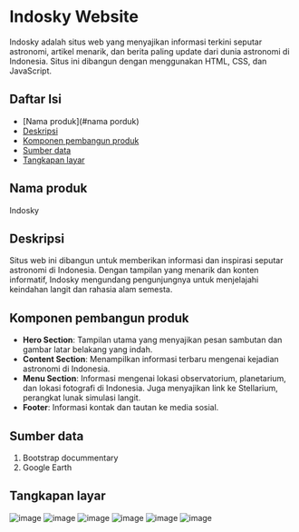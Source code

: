 # Indosky Website

Indosky adalah situs web yang menyajikan informasi terkini seputar astronomi, artikel menarik, dan berita paling update dari dunia astronomi di Indonesia. Situs ini dibangun dengan menggunakan HTML, CSS, dan JavaScript.

## Daftar Isi

- [Nama produk](#nama porduk)
- [Deskripsi](#deskripsi)
- [Komponen pembangun produk](#komponen)
- [Sumber data](#sumberdata)
- [Tangkapan layar](#tangkapan)

## Nama produk
Indosky

## Deskripsi
Situs web ini dibangun untuk memberikan informasi dan inspirasi seputar astronomi di Indonesia. Dengan tampilan yang menarik dan konten informatif, Indosky mengundang pengunjungnya untuk menjelajahi keindahan langit dan rahasia alam semesta.

## Komponen pembangun produk
- **Hero Section**: Tampilan utama yang menyajikan pesan sambutan dan gambar latar belakang yang indah.
- **Content Section**: Menampilkan informasi terbaru mengenai kejadian astronomi di Indonesia.
- **Menu Section**: Informasi mengenai lokasi observatorium, planetarium, dan lokasi fotografi di Indonesia. Juga menyajikan link ke Stellarium, perangkat lunak simulasi langit.
- **Footer**: Informasi kontak dan tautan ke media sosial.

## Sumber data
1. Bootstrap docummentary
2. Google Earth
   
## Tangkapan layar
![image](https://github.com/veronicatia/pgweb-resp/assets/128561704/2452b321-2d4c-41dc-b345-7538506b1aab)
![image](https://github.com/veronicatia/pgweb-resp/assets/128561704/ea561295-4ca4-42f6-9806-6360948f1687)
![image](https://github.com/veronicatia/pgweb-resp/assets/128561704/487fc4ef-c483-437c-b20c-2e9c449126a8)
![image](https://github.com/veronicatia/pgweb-resp/assets/128561704/6ca38171-55b9-4721-b437-fe0a4aa1801a)
![image](https://github.com/veronicatia/pgweb-resp/assets/128561704/72b4ec83-651c-4fea-aa1c-8e36005bf645)
![image](https://github.com/veronicatia/pgweb-resp/assets/128561704/b8f654bf-1050-483a-96c4-c9ad1bb53644)


